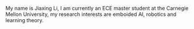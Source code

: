 My name is Jiaxing Li, I am currently an ECE master student at the Carnegie Mellon University, my research interests are emboided AI, robotics and learning theory.
